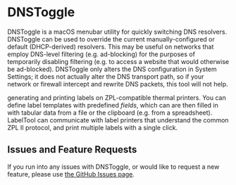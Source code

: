 # DNSToggle

DNSToggle is a macOS menubar utility for quickly switching DNS resolvers. DNSToggle can be used to override the current manually-configured or default (DHCP-derived) resolvers. This may be useful on networks that employ DNS-level filtering (e.g. ad-blocking) for the purposes of temporarily disabling filtering (e.g. to access a website that would otherwise be ad-blocked). DNSToggle only alters the DNS configuration in System Settings; it does not actually alter the DNS transport path, so if your network or firewall intercept and rewrite DNS packets, this tool will not help.

generating and printing labels on ZPL-compatible thermal printers. You can define label templates with predefined *fields*, which can are then filled in with tabular data from a file or the clipboard (e.g. from a spreadsheet). LabelTool can communicate with label printers that understand the common ZPL II protocol, and print multiple labels with a single click.

## Issues and Feature Requests

If you run into any issues with DNSToggle, or would like to request a new feature, please use [the GitHub Issues page](https://github.com/jashephe/DNSToggle/issues).
